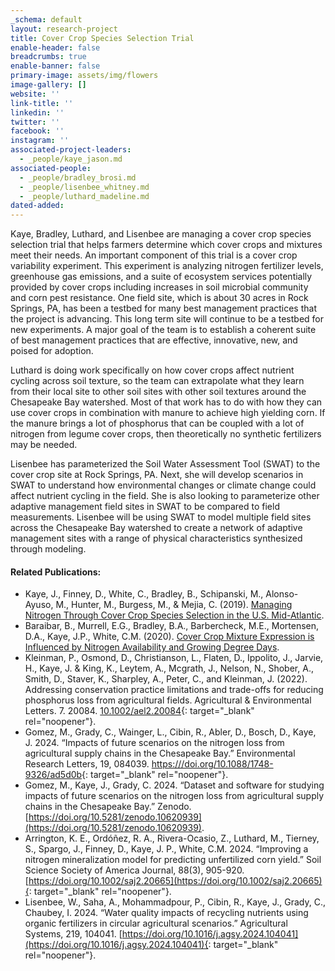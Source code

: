 ```yaml
---
_schema: default
layout: research-project
title: Cover Crop Species Selection Trial
enable-header: false
breadcrumbs: true
enable-banner: false
primary-image: assets/img/flowers
image-gallery: []
website: ''
link-title: ''
linkedin: ''
twitter: ''
facebook: ''
instagram: ''
associated-project-leaders:
  - _people/kaye_jason.md
associated-people:
  - _people/bradley_brosi.md
  - _people/lisenbee_whitney.md
  - _people/luthard_madeline.md
dated-added:
---
```

Kaye, Bradley, Luthard, and Lisenbee are managing a cover crop species selection trial that helps farmers determine which cover crops and mixtures meet their needs. An important component of this trial is a cover crop variability experiment. This experiment is analyzing nitrogen fertilizer levels, greenhouse gas emissions, and a suite of ecosystem services potentially provided by cover crops including increases in soil microbial community and corn pest resistance. One field site, which is about 30 acres in Rock Springs, PA, has been a testbed for many best management practices that the project is advancing. This long term site will continue to be a testbed for new experiments. A major goal of the team is to establish a coherent suite of best management practices that are effective, innovative, new, and poised for adoption.

Luthard is doing work specifically on how cover crops affect nutrient cycling across soil texture, so the team can extrapolate what they learn from their local site to other soil sites with other soil textures around the Chesapeake Bay watershed. Most of that work has to do with how they can use cover crops in combination with manure to achieve high yielding corn. If the manure brings a lot of phosphorus that can be coupled with a lot of nitrogen from legume cover crops, then theoretically no synthetic fertilizers may be needed.

Lisenbee has parameterized the Soil Water Assessment Tool (SWAT) to the cover crop site at Rock Springs, PA. Next, she will develop scenarios in SWAT to understand how environmental changes or climate change could affect nutrient cycling in the field. She is also looking to parameterize other adaptive management field sites in SWAT to be compared to field measurements. Lisenbee will be using SWAT to model multiple field sites across the Chesapeake Bay watershed to create a network of adaptive management sites with a range of physical characteristics synthesized through modeling.

#### Related Publications:

* Kaye, J., Finney, D., White, C., Bradley, B., Schipanski, M., Alonso-Ayuso, M., Hunter, M., Burgess, M., & Mejia, C. (2019). [Managing Nitrogen Through Cover Crop Species Selection in the U.S. Mid-Atlantic](https://doi.org/10.1371/journal.pone.0215448).
* Baraibar, B., Murrell, E.G., Bradley, B.A., Barbercheck, M.E., Mortensen, D.A., Kaye, J.P., White, C.M. (2020). [Cover Crop Mixture Expression is Influenced by Nitrogen Availability and Growing Degree Days](https://doi.org/10.1371/journal.pone.0235868).
* Kleinman, P., Osmond, D., Christianson, L., Flaten, D., Ippolito, J., Jarvie, H., Kaye, J. & King, K., Leytem, A., Mcgrath, J., Nelson, N., Shober, A., Smith, D., Staver, K., Sharpley, A., Peter, C., and Kleinman, J. (2022). Addressing conservation practice limitations and trade-offs for reducing phosphorus loss from agricultural fields. Agricultural & Environmental Letters. 7. 20084. [10\.1002/ael2.20084](10.1002/ael2.20084){: target="_blank" rel="noopener"}.
* Gomez, M., Grady, C., Wainger, L., Cibin, R., Abler, D., Bosch, D., Kaye, J. 2024. “Impacts of future scenarios on the nitrogen loss from agricultural supply chains in the Chesapeake Bay.” Environmental Research Letters, 19, 084039. [https:///doi.org/10.1088/1748-9326/ad5d0b](https:///doi.org/10.1088/1748-9326/ad5d0b){: target="_blank" rel="noopener"}.
* Gomez, M., Kaye, J., Grady, C. 2024. “Dataset and software for studying impacts of future scenarios on the nitrogen loss from agricultural supply chains in the Chesapeake Bay.” Zenodo. [https://doi.org/10.5281/zenodo.10620939](https://doi.org/10.5281/zenodo.10620939).&nbsp;
* Arrington, K. E., Ordóñez, R. A., Rivera-Ocasio, Z., Luthard, M., Tierney, S., Spargo, J., Finney, D., Kaye, J. P., White, C.M. 2024. “Improving a nitrogen mineralization model for predicting unfertilized corn yield.” Soil Science Society of America Journal, 88(3), 905-920. [https://doi.org/10.1002/saj2.20665](https://doi.org/10.1002/saj2.20665){: target="_blank" rel="noopener"}.&nbsp;
* Lisenbee, W., Saha, A., Mohammadpour, P., Cibin, R., Kaye, J., Grady, C., Chaubey, I. 2024. “Water quality impacts of recycling nutrients using organic fertilizers in circular agricultural scenarios.” Agricultural Systems, 219, 104041. [https://doi.org/10.1016/j.agsy.2024.104041](https://doi.org/10.1016/j.agsy.2024.104041){: target="_blank" rel="noopener"}.&nbsp;